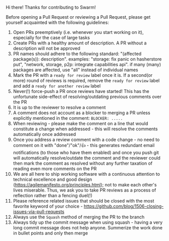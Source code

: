 Hi there!
Thanks for contributing to Swarm!

Before opening a Pull Request or reviewing a Pull Request, please get yourself acquainted with the following guidelines:

1. Open PRs preemptively (i.e. whenever you start working on it), especially for the case of large tasks
2. Create PRs with a healthy amount of description. A PR without a description will not be approved
3. PR names should adhere to the following standard: "(affected package(s)): description". examples: "storage: fix panic on hasherstore put", "network, storage, p2p: integrate capabilities api". if many (many) packages are affected, use "all" instead of individual names
3. Mark the PR with a `ready for review` label once it is. If a second(or more) round of reviews is required, remove the `ready for review` label and add a `ready for another review` label
4. Never(!) force-push a PR once reviews have started! This has the unfortunate side-effect of resolving/outdating previous comments over the PR
5. It is up to the reviewer to resolve a comment
6. A comment does not account as a blocker to merging a PR unless explicitly mentioned in the comment: `BLOCKER: .....`
7. When reviewing - please make the comment on a line that would constitute a change when addressed - this will resolve the comments automatically once addressed
8. Once you address a review comment with a code change - no need to comment on it with "done"/"ok"/:+1: - this generates redundant email notifications (to those who have them enabled) and once you push git will automatically resolve/outdate the comment and the reviewer could then mark the comment as resolved without any further taxation of reading even more comments on the PR
9. We are all here to ship working software with a continuous attention to technical excellence and good design (https://agilemanifesto.org/principles.html); not to make each other's lives miserable. Thus, we ask you to take PR reviews as a process of reflection rather than a fencing duel(!)
10. Please reference related issues that should be closed with the most favorite keyword of your choice - https://github.com/blog/1506-closing-issues-via-pull-requests
11. Always use the `Squash` method of merging the PR to the branch
12. Always tidy up the commit message when using squash - having a very long commit message does not help anyone. Summerize the work done in bullet points and only then merge

